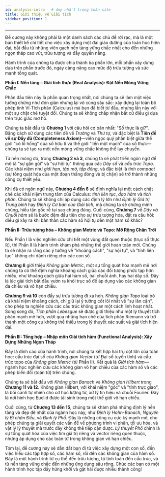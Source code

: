 ```yaml
---
id: analysis-intro   # duy nhất trong toàn site
title: Giới thiệu về Giải tích
sidebar_position: 1
---
```


***

Đề cương này không phải là một danh sách các chủ đề rời rạc, mà là một bản thiết kế chi tiết cho việc xây dựng một đại giáo đường của toán học hiện đại, bắt đầu từ những viên gạch nền tảng vững chắc nhất cho đến những ngọn tháp cao vút, trừu tượng và đầy quyền năng.

Hành trình của chúng ta được chia thành ba phần lớn, mỗi phần xây dựng dựa trên phần trước đó, ngày càng nâng cao mức độ trừu tượng và sức mạnh tổng quát.

**Phần I: Nền tảng – Giải tích thực (Real Analysis): Đặt Nền Móng Vững Chắc**



Phần đầu tiên này là phần quan trọng nhất, nơi chúng ta sẽ làm một việc tưởng chừng như đơn giản nhưng lại vô cùng sâu sắc: xây dựng lại toàn bộ phép tính Vi-Tích phân (Calculus) mà bạn đã biết từ đầu, nhưng lần này với một sự chặt chẽ tuyệt đối. Chúng ta sẽ không chấp nhận bất cứ điều gì dựa trên trực giác mơ hồ.

Chúng ta bắt đầu từ **Chương 1** với câu hỏi cơ bản nhất: "Số thực là gì?". Bằng cách sử dụng các tiên đề về *Trường* và *Thứ tự*, và đặc biệt là **Tiên đề về sự Đầy đủ (Completeness Axiom)**—viên ngọc quý phân biệt giữa thế giới "có lỗ hổng" của số hữu tỉ và thế giới "liền một mạch" của số thực—chúng ta sẽ tạo ra một nền móng vững chắc không thể lay chuyển.

Từ nền móng đó, trong **Chương 2 và 3**, chúng ta sẽ phát triển ngôn ngữ để mô tả "sự gần gũi" và "sự hội tụ" thông qua các *Dãy số* và *cấu trúc Topo*. Các khái niệm như *giới hạn*, *tập mở*, *tập đóng*, và đặc biệt là *tính compact* (sự tổng quát hóa của một đoạn thẳng đóng và bị chặn) sẽ trở thành những công cụ thiết yếu.

Khi đã có ngôn ngữ này, **Chương 4 đến 6** sẽ định nghĩa lại một cách chặt chẽ các khái niệm trung tâm của Calculus: *tính liên tục*, *đạo hàm* và *tích phân*. Chúng ta sẽ không chỉ áp dụng các định lý lớn như *Định lý Giá trị Trung bình* hay *Định lý Cơ bản của Giải tích*, mà chúng ta sẽ chứng minh chúng, hiểu tận gốc rễ tại sao chúng đúng. Cuối cùng, **Chương 7** về *Dãy và Chuỗi hàm* sẽ là bước đệm đầu tiên cho sự trừu tượng hóa, đặt ra câu hỏi: điều gì xảy ra khi bản thân các hàm số hội tụ đến một hàm số khác?

**Phần II: Trừu tượng hóa – Không gian Metric và Topo: Mở Rộng Chân Trời**



Nếu Phần I là việc nghiên cứu chi tiết một vùng đất quen thuộc (trục số thực $\mathbb{R}$), thì Phần II là hành trình khám phá những thế giới hoàn toàn mới. Chúng ta sẽ nhận ra rằng các ý tưởng về "khoảng cách", "sự hội tụ", và "tính liên tục" không chỉ dành riêng cho các con số.

**Chương 8** giới thiệu *Không gian Metric*, một sự tổng quát hóa mạnh mẽ nơi chúng ta có thể định nghĩa khoảng cách giữa các đối tượng phức tạp hơn nhiều, như khoảng cách giữa hai hàm số, hai chuỗi ảnh, hay hai dãy số. Đây là lúc giải tích bắt đầu vươn ra khỏi trục số để áp dụng vào các không gian đa chiều và vô hạn chiều.

**Chương 9 và 10** còn đẩy sự trừu tượng đi xa hơn. *Không gian Topo* loại bỏ cả khái niệm khoảng cách, chỉ giữ lại ý tưởng cốt lõi nhất về "sự lân cận", cho phép ta nghiên cứu các cấu trúc không gian một cách linh hoạt nhất. Song song đó, *Tích phân Lebesgue* sẽ được giới thiệu như một lý thuyết tích phân mạnh mẽ hơn, vượt qua những hạn chế của tích phân Riemann và trở thành một công cụ không thể thiếu trong lý thuyết xác suất và giải tích hiện đại.

**Phần III: Tổng hợp – Nhập môn Giải tích hàm (Functional Analysis): Xây Dựng Những Ngọn Tháp**



Đây là đỉnh cao của hành trình, nơi chúng ta kết hợp hai trụ cột lớn của toán học: cấu trúc đại số của *Không gian Vector* (từ Đại số tuyến tính) và cấu trúc topo của *Không gian Metric* (từ Phần II). Kết quả là *Giải tích hàm*—ngành học nghiên cứu các không gian vô hạn chiều của các hàm số và các phép biến đổi (toán tử) trên chúng.

Chúng ta sẽ bắt đầu với *Không gian Banach* và *Không gian Hilbert* trong **Chương 11 và 12**. Không gian Hilbert, với khái niệm "góc" và "tính trực giao", là bối cảnh tự nhiên cho cơ học lượng tử, xử lý tín hiệu và chuỗi Fourier. Đây là nơi hình học Euclid được tái sinh trong một thế giới vô hạn chiều.

Cuối cùng, từ **Chương 13 đến 15**, chúng ta sẽ khám phá những định lý nền tảng và đẹp đẽ nhất của ngành học này, như *Định lý Hahn-Banach*, *Nguyên lý Bị chặn Đều*, và *Định lý Phổ*. Đây là những công cụ cực kỳ mạnh mẽ, cho phép chúng ta giải quyết các vấn đề về phương trình vi phân, tối ưu hóa, và vật lý lý thuyết mà trước đây không thể tiếp cận được. *Lý thuyết Phổ* chính là sự tổng quát hóa của việc tìm giá trị riêng và vector riêng quen thuộc, nhưng áp dụng cho các toán tử trong không gian vô hạn chiều.

Tóm lại, đề cương này sẽ dẫn dắt bạn đi từ việc xây dựng một con số, đến việc hiểu các tập hợp số, các hàm số, rồi đến các không gian của hàm số. Đây là một hành trình từ cụ thể đến trừu tượng, từ tính toán đến cấu trúc, và từ nền tảng vững chắc đến những ứng dụng sâu rộng. Chúc các bạn có một hành trình học tập đầy hứng khởi và gặt hái được nhiều thành công!